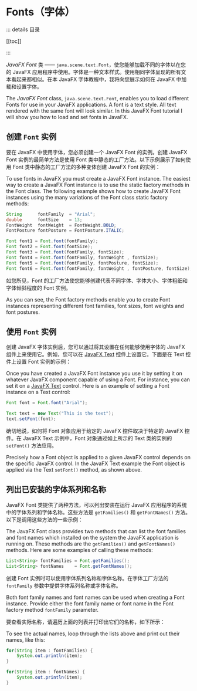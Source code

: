 # Fonts（字体）

::: details 目录

[[toc]]

:::

_JavaFX Font_ 类 —— `java.scene.text.Font`，使您能够加载不同的字体以在您的 JavaFX 应用程序中使用。字体是一种文本样式。使用相同字体呈现的所有文本看起来都相似。在本 JavaFX 字体教程中，我将向您展示如何在 JavaFX 中加载和设置字体。

The _JavaFX Font_ class, `java.scene.text.Font`, enables you to load different Fonts for use in your JavaFX applications. A font is a text style. All text rendered with the same font will look similar. In this JavaFX Font tutorial I will show you how to load and set fonts in JavaFX.

## 创建 `Font` 实例

要在 JavaFX 中使用字体，您必须创建一个 JavaFX Font 的实例。创建 JavaFX Font 实例的最简单方法是使用 Font 类中静态的工厂方法。以下示例展示了如何使用 Font 类中静态的工厂方法的多种变体创建 JavaFX Font 的实例：

To use fonts in JavaFX you must create a JavaFX Font instance. The easiest way to create a JavaFX Font instance is to use the static factory methods in the Font class. The following example shows how to create JavaFX Font instances using the many variations of the Font class static factory methods:

```java
String      fontFamily  = "Arial";
double      fontSize    = 13;
FontWeight  fontWeight  = FontWeight.BOLD;
FontPosture fontPosture = FontPosture.ITALIC;

Font font1 = Font.font(fontFamily);
Font font2 = Font.font(fontSize);
Font font3 = Font.font(fontFamily, fontSize);
Font font4 = Font.font(fontFamily, fontWeight , fontSize);
Font font5 = Font.font(fontFamily, fontPosture, fontSize);
Font font6 = Font.font(fontFamily, fontWeight , fontPosture, fontSize);
```

如您所见，Font 的工厂方法使您能够创建代表不同字体、字体大小、字体粗细和字体倾斜程度的 Font 实例。

As you can see, the Font factory methods enable you to create Font instances representing different font families, font sizes, font weights and font postures.

## 使用 `Font` 实例

创建 JavaFX 字体实例后，您可以通过将其设置在任何能够使用字体的 JavaFX 组件上来使用它。例如，您可以在 [JavaFX Text](../basic-control/text.md#设置字体) 控件上设置它。下面是在 Text 控件上设置 Font 实例的示例：

Once you have created a JavaFX Font instance you use it by setting it on whatever JavaFX component capable of using a Font. For instance, you can set it on a [JavaFX Text](./basic-control/text.md#设置字体) control. Here is an example of setting a Font instance on a Text control:

```java
Font font = Font.font("Arial");

Text text = new Text("This is the text");
text.setFont(font);
```

确切地说，如何将 Font 对象应用于给定的 JavaFX 控件取决于特定的 JavaFX 控件。在 JavaFX Text 示例中，Font 对象通过如上所示的 Text 类的实例的 `setFont()` 方法应用。

Precisely how a Font object is applied to a given JavaFX control depends on the specific JavaFX control. In the JavaFX Text example the Font object is applied via the Text `setFont()` method, as shown above.

## 列出已安装的字体系列和名称

JavaFX Font 类提供了两种方法，可以列出安装在运行 JavaFX 应用程序的系统中的字体系列和字体名称。这些方法是 `getFamilies()` 和 `getFontNames()` 方法。以下是调用这些方法的一些示例：

The JavaFX Font class provides two methods that can list the font families and font names which installed on the system the JavaFX application is running on. These methods are the `getFamilies()` and `getFontNames()` methods. Here are some examples of calling these methods:

```java
List<String> fontFamilies = Font.getFamilies();
List<String> fontNames    = Font.getFontNames();
```

创建 Font 实例时可以使用字体系列名称和字体名称。在字体工厂方法的 `fontFamily` 参数中提供字体系列名称或字体名称。

Both font family names and font names can be used when creating a Font instance. Provide either the font family name or font name in the Font factory method `fontFamily` parameter.

要查看实际名称，请遍历上面的列表并打印出它们的名称，如下所示：

To see the actual names, loop through the lists above and print out their names, like this:

```java
for(String item : fontFamilies) {
    System.out.println(item);
}

for(String item : fontNames) {
    System.out.println(item);
}
```
